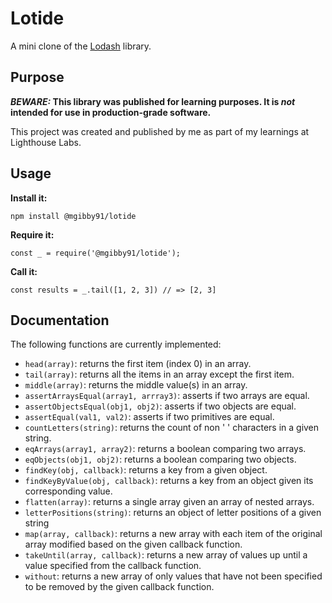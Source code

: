 # Lotide

A mini clone of the [Lodash](https://lodash.com) library.

## Purpose

**_BEWARE:_ This library was published for learning purposes. It is _not_ intended for use in production-grade software.**

This project was created and published by me as part of my learnings at Lighthouse Labs. 

## Usage

**Install it:**

`npm install @mgibby91/lotide`

**Require it:**

`const _ = require('@mgibby91/lotide');`

**Call it:**

`const results = _.tail([1, 2, 3]) // => [2, 3]`

## Documentation

The following functions are currently implemented:

* `head(array)`: returns the first item (index 0) in an array.
* `tail(array)`: returns all the items in an array except the first item.
* `middle(array)`: returns the middle value(s) in an array.
* `assertArraysEqual(array1, arrray3)`: asserts if two arrays are equal.
* `assertObjectsEqual(obj1, obj2)`: asserts if two objects are equal.
* `assertEqual(val1, val2)`: asserts if two primitives are equal. 
* `countLetters(string)`: returns the count of non ' ' characters in a given string. 
* `eqArrays(array1, array2)`: returns a boolean comparing two arrays. 
* `eqObjects(obj1, obj2)`: returns a boolean comparing two objects. 
* `findKey(obj, callback)`: returns a key from a given object.
* `findKeyByValue(obj, callback)`: returns a key from an object given its corresponding value.
* `flatten(array)`: returns a single array given an array of nested arrays.
* `letterPositions(string)`: returns an object of letter positions of a given string
* `map(array, callback)`: returns a new array with each item of the original array modified based on the given callback function.
* `takeUntil(array, callback)`: returns a new array of values up until a value specified from the callback function.
* `without`: returns a new array of only values that have not been specified to be removed by the given callback function.

